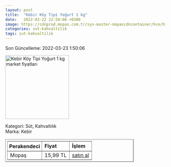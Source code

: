 ```yaml
---
layout: post
title:  "Kebir Köy Tipi Yoğurt 1 kg"
date:   2022-03-22 22:50:06 +0300
image: https://cdnprod.mopas.com.tr/sys-master-mopascdncontainer/hce/h14/8801526513694/319327_0_521Wx521H
categories: sut-kahvaltilik
tags: sut-kahvaltilik
---
```


Son Güncelleme: 2022-03-23 1:50:06

<img src="https://cdnprod.mopas.com.tr/sys-master-mopascdncontainer/hce/h14/8801526513694/319327_0_521Wx521H" width="200" alt="Kebir Köy Tipi Yoğurt 1 kg market fiyatları" />

Kategori: Süt, Kahvaltılık
<br />
Marka: Kebir

<table border="1" style="padding: 5px;width:80%;">
  <tr>
    <td style="padding: 5px;"><strong>Perakendeci</strong></td>
    <td><strong>Fiyat</strong></td>
    <td><strong>İşlem</strong></td>
  </tr>
  <tr>
              <td title="Mopaş">Mopaş</td>
              <td>15,99 TL</td>
              <td><a title="Mopaş" target="_blank" href="https://www.mopas.com.tr/kebir-yogurt-1-kg/p/319327">satın al</a></td>
            </tr>
</table>
